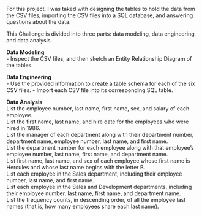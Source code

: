 For this project, I was taked with designing the tables to hold the data from the CSV files, importing the CSV files into a SQL database, and answering questions about the data. 

This Challenge is divided into three parts: data modeling, data engineering, and data analysis.

**Data Modeling**  
    - Inspect the CSV files, and then sketch an Entity Relationship Diagram of the tables. 

**Data Engineering**  
    - Use the provided information to create a table schema for each of the six CSV files. 
    - Import each CSV file into its corresponding SQL table.

**Data Analysis**  
List the employee number, last name, first name, sex, and salary of each employee.  
List the first name, last name, and hire date for the employees who were hired in 1986.  
List the manager of each department along with their department number, department name, employee number, last name, and first name.  
List the department number for each employee along with that employee’s employee number, last name, first name, and department name.  
List first name, last name, and sex of each employee whose first name is Hercules and whose last name begins with the letter B.  
List each employee in the Sales department, including their employee number, last name, and first name.  
List each employee in the Sales and Development departments, including their employee number, last name, first name, and department name.  
List the frequency counts, in descending order, of all the employee last names (that is, how many employees share each last name).  

